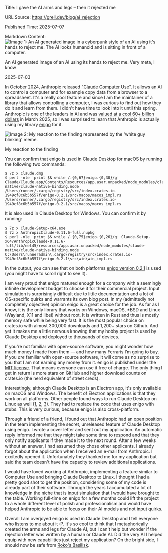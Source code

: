 Title: I gave the AI arms and legs – then it rejected me

URL Source: https://grell.dev/blog/ai_rejection

Published Time: 2025-07-07

Markdown Content:
![Image 1: An AI generated image in a cyberpunk style of an AI using it's hands to reject me. The AI looks humanoid and is sitting in front of a computer.](https://grell.dev/assets/img/ai_rejection/1280.jpg)

An AI generated image of an AI using its hands to reject me. Very meta, I know 

2025-07-03

In October 2024, Anthropic released ["Claude Computer Use"](https://www.youtube.com/watch?v=ODaHJzOyVCQ). It allows an AI to control a computer and for example copy data from a browser to a spreadsheet. It's a really cool feature and since I am the maintainer of a library that allows controlling a computer, I was curious to find out how they do it and learn from them. I didn't have time to look into it until this spring. Anthropic is one of the leaders in AI and was [valued at a cool 60+ billion dollars](https://www.anthropic.com/news/anthropic-raises-series-e-at-usd61-5b-post-money-valuation) in March 2025, so I was surprised to learn that Anthropic is actually using my library [enigo](https://crates.io/crates/enigo) for it.

![Image 2: My reaction to the finding represented by the 'white guy blinking' meme.](https://grell.dev/assets/img/blinking.webp)

My reaction to the finding 

You can confirm that enigo is used in Claude Desktop for macOS by running the following two commands:

```
$ 7z x Claude.dmg
$ perl -nle 'print $& while /.{0,67}enigo.{0,30}/g' Claude/Claude.app/Contents/Resources/app.asar.unpacked/node_modules/claude-native/claude-native-binding.node
/Users/runner/.cargo/registry/src/index.crates.io-1949cf8c6b5b557f/enigo-0.2.1/src/macos/macos_impl.rs
/Users/runner/.cargo/registry/src/index.crates.io-1949cf8c6b5b557f/enigo-0.2.1/src/macos/macos_impl.rs
```

It is also used in Claude Desktop for Windows. You can confirm it by running:

```
$ 7z x Claude-Setup-x64.exe
$ 7z x AnthropicClaude-0.11.6-full.nupkg
$ perl -nle 'print $& while /.{0,75}enigo.{0,26}/g' Claude-Setup-x64/AnthropicClaude-0.11.6-full/lib/net45/resources/app.asar.unpacked/node_modules/claude-native/claude-native-binding.node
C:\Users\runneradmin\.cargo\registry\src\index.crates.io-1949cf8c6b5b557f\enigo-0.2.1\src\win\win_impl.rs
```

In the output, you can see that on both platforms [enigo version 0.2.1](https://crates.io/crates/enigo/0.2.1) is used (you might have to scroll right to see it).

I am very proud that enigo matured enough for a company with a seemingly infinite development budget to choose it for their commercial project. Input simulation is surprisingly difficult due to little documentation and a lot of OS-specific quirks and warrants its own blog post. In my (admittedly not completely objective) opinion enigo is a great choice for the job. As far as I know, it is the only library that works on Windows, macOS, *BSD and Linux (Wayland, X11 and libei) without root. It is written in Rust and thus is mostly memory safe while being very fast. It is the most popular choice on crates.io with almost 300,000 downloads and 1,200+ stars on Github. And yet it makes me a little nervous knowing that my hobby project is used by Claude Desktop and deployed to thousands of devices.

If you're not familiar with open-source software, you might wonder how much money I made from them — and how many Ferraris I’m going to buy. If you _are_ familiar with open-source software, it will come as no surprise to you that I am not earning any money from it. enigo is published under the [MIT license](https://en.wikipedia.org/wiki/MIT_License). That means everyone can use it free of charge. The only thing I get in return is more stars on GitHub and higher download counts on crates.io (the nerd equivalent of street creds).

Interestingly, although Claude Desktop is an Electron app, it's only available on macOS and Windows. The benefit of Electron applications is that they work on all platforms. Other people found ways to run Claude Desktop on Linux as well ([1](https://github.com/k3d3/claude-desktop-linux-flake), [2](https://github.com/aaddrick/claude-desktop-debian), [3](https://aur.archlinux.org/packages/claude-desktop-bin)). They had to replace the code that uses enigo with stubs. This is very curious, because enigo is also cross-platform.

Through a friend of a friend, I found out that Anthropic had an open position in the team implementing the secret, unreleased feature of Claude Desktop using enigo. I wrote a cover letter and sent out my application. An automatic reply informed me that they might take some time to respond and that they only notify applicants if they made it to the next round. After a few weeks without an answer, I had assumed they chose other applicants. I already forgot about the application when I received an e-mail from Anthropic. I excitedly opened it. Unfortunately they thanked me for my application but said the team doesn't have the capacity to review additional applications.

I would have loved working at Anthropic, implementing a feature similar to Computer Use and bringing Claude Desktop to Linux. I thought I had a pretty good shot to get the position, considering some of my code is already part of their software. Through the years I accumulated a lot of knowledge in the niche that is input simulation that I would have brought to the table. Working full-time on enigo for a few months could lift the project to a whole different level of polish and professionalism and would have helped Anthropic to be able to focus on their AI models and not input quirks.

Overall I am overjoyed enigo is used in Claude Desktop and I tell everyone who listens to me about it :P. It's so cool to think that I metaphorically created the arms and legs for Claude AI, but I can't help but wonder if the rejection letter was written by a human or Claude AI. Did the very AI I helped equip with new capabilities just reject my application? On the bright side, I should now be safe from [Roko's Basilisk](https://wikipedia.org/wiki/Roko's_basilisk).